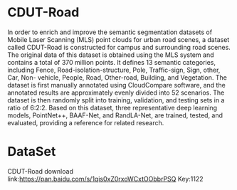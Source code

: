 # CDUT-Road
In order to enrich and improve the semantic segmentation datasets of Mobile Laser Scanning (MLS) point clouds for urban road scenes, a dataset called CDUT-Road is constructed for campus and surrounding road scenes. The original data of this dataset is obtained using the MLS system and contains a total of 370 million points. It defines 13 semantic categories, including Fence, Road-isolation-structure, Pole, Traffic-sign, Sign, other, Car, Non- vehicle, People, Road, Other-road, Building, and Vegetation. The dataset is first manually annotated using CloudCompare software, and the annotated results are approximately evenly divided into 52 scenarios. The dataset is then randomly split into training, validation, and testing sets in a ratio of 6:2:2. Based on this dataset, three representative deep learning models, PointNet++, BAAF-Net, and RandLA-Net, are trained, tested, and evaluated, providing a reference for related research.
# DataSet
CDUT-Road download link:https://pan.baidu.com/s/1qis0xZ0rxoWCxtOObbrPSQ Key:1122
